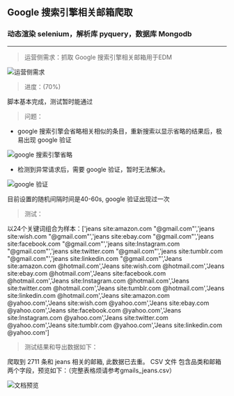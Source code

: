 ## Google 搜索引擎相关邮箱爬取
###  动态渲染 selenium，解析库 pyquery，数据库 Mongodb

---

> 运营侧需求：抓取 Google 搜索引擎相关邮箱用于EDM

![运营侧需求](https://s2.ax1x.com/2019/09/03/nAWVT1.jpg)


> 进度：(70%) 

脚本基本完成，测试暂时能通过

> 问题：

- google 搜索引擎会省略相关相似的条目，重新搜索以显示省略的结果后，极易出现 google 验证

![google 搜索引擎省略](https://s2.ax1x.com/2019/09/03/nAWeFx.jpg)

- 检测到异常请求后，需要 google 验证，暂时无法解决。

![google 验证](https://s2.ax1x.com/2019/09/03/nAWEwR.jpg)

目前设置的随机间隔时间是40-60s, google 验证出现过一次

> 测试：

以24个关键词组合为样本：['jeans site:amazon.com "@gmail.com"','jeans site:wish.com "@gmail.com"','jeans site:ebay.com "@gmail.com"','jeans site:facebook.com "@gmail.com"','jeans site:Instagram.com "@gmail.com"','jeans site:twitter.com "@gmail.com"','jeans site:tumblr.com "@gmail.com"','jeans site:linkedin.com "@gmail.com"','Jeans site:amazon.com @hotmail.com','Jeans site:wish.com @hotmail.com','Jeans site:ebay.com @hotmail.com','Jeans site:facebook.com @hotmail.com','Jeans site:Instagram.com @hotmail.com','Jeans site:twitter.com @hotmail.com','Jeans site:tumblr.com @hotmail.com','Jeans site:linkedin.com @hotmail.com','Jeans site:amazon.com @yahoo.com','Jeans site:wish.com @yahoo.com','Jeans site:ebay.com @yahoo.com','Jeans site:facebook.com @yahoo.com','Jeans site:Instagram.com @yahoo.com','Jeans site:twitter.com @yahoo.com','Jeans site:tumblr.com @yahoo.com','Jeans site:linkedin.com @yahoo.com']

> 测试结果和导出数据如下：

爬取到 2711 条和 jeans 相关的邮箱, 此数据已去重。
CSV 文件 包含品类和邮箱两个字段，预览如下：（完整表格烦请参考gmails_jeans.csv）

![文档预览](https://s2.ax1x.com/2019/09/03/nAWmY6.jpg)

